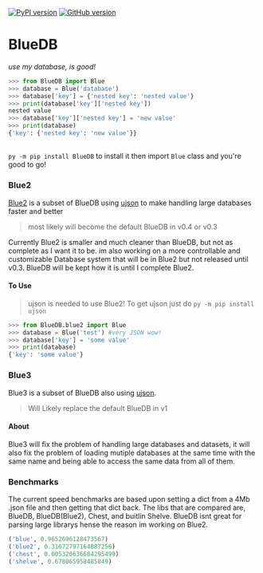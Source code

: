 [![PyPI version](https://badge.fury.io/py/BlueDB.svg)](https://badge.fury.io/py/BlueDB) 
[![GitHub version](https://badge.fury.io/gh/Enderdas%2FBlueDB.svg)](https://badge.fury.io/gh/Enderdas%2FBlueDB)
# BlueDB
*use my database, is good!*

```python
>>> from BlueDB import Blue
>>> database = Blue('database')
>>> database['key'] = {'nested key': 'nested value'}
>>> print(database['key']['nested key'])
nested value
>>> database['key']['nested key'] = 'new value'
>>> print(database)
{'key': {'nested key': 'new value'}}
```

##

`py -m pip install BlueDB` to install it then import `Blue` class and you're good to go!


### Blue2

[Blue2](BlueDB/blue2.py) is a subset of BlueDB using [ujson](https://github.com/esnme/ultrajson) to make handling large databases faster and better
>most likely will become the default BlueDB in v0.4 or v0.3

Currently Blue2 is smaller and much cleaner than BlueDB, but not as complete as I want it to be.  im also working on a more controllable and customizable Database system that will be in Blue2 but not released until v0.3. BlueDB will be kept how it is until I complete Blue2.

#### To Use
> ujson is needed to use Blue2!  To get ujson just do `py -m pip install ujson`
```py
>>> from BlueDB.blue2 import Blue
>>> database = Blue('test') #very JSON wow!
>>> database['key'] = 'some value'
>>> print(database)
{'key': 'some value'}
```

### Blue3

Blue3 is a subset of BlueDB also using [ujson](https://github.com/esnme/ultrajson). 
>Will Likely replace the default BlueDB in v1

#### About
Blue3 will fix the problem of handling large databases and datasets, it will also fix the problem of loading mutiple databases at the same time with the same name and being able to access the same data from all of them.

### Benchmarks

The current speed benchmarks are based upon setting a dict from a 4Mb .json file and then getting that dict back. The libs that are compared are, BlueDB, BlueDB(Blue2), Chest, and buitlin Shelve.  BlueDB isnt great for parsing large librarys hense the reason im working on Blue2.

```py
('blue', 0.9652696128473567)
('blue2', 0.31672797164887256)
('chest', 0.005320636684295499)
('shelve', 0.678065958485849)
```
